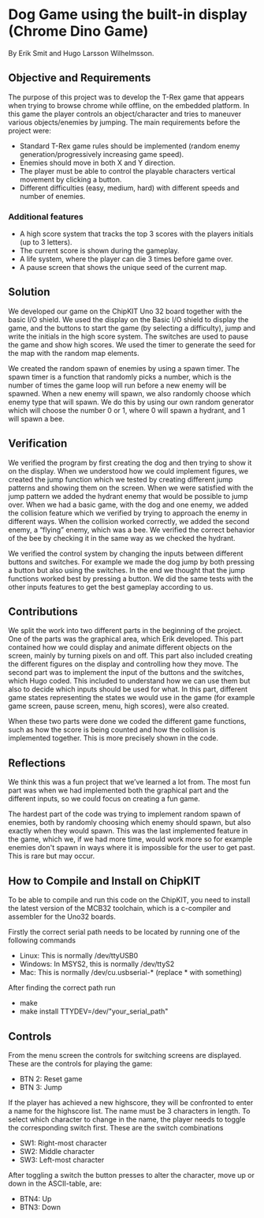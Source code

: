 # Dog Game using the built-in display (Chrome Dino Game)

By Erik Smit and Hugo Larsson Wilhelmsson.

## Objective and Requirements

The purpose of this project was to develop the T-Rex game that appears when trying to browse chrome while offline, on the embedded platform. In this game the player controls an object/character and tries to maneuver various objects/enemies by jumping. The main requirements before the project were:
- Standard T-Rex game rules should be implemented (random enemy generation/progressively increasing game speed).
- Enemies should move in both X and Y direction.
- The player must be able to control the playable characters vertical movement by clicking a button.
- Different difficulties (easy, medium, hard) with different speeds and number of enemies.


### Additional features
- A high score system that tracks the top 3 scores with the players initials (up to 3 letters).
- The current score is shown during the gameplay.
- A life system, where the player can die 3 times before game over.
- A pause screen that shows the unique seed of the current map.


## Solution

We developed our game on the ChipKIT Uno 32 board together with the basic I/O shield. We used the display on the Basic I/O shield to display the game, and the buttons to start the game (by selecting a difficulty), jump and write the initials in the high score system. The switches are used to pause the game and show high scores. We used the timer to generate the seed for the map with the random map elements.

We created the random spawn of enemies by using a spawn timer. The spawn timer is a function that randomly picks a number, which is the number of times the game loop will run before a new enemy will be spawned. When a new enemy will spawn, we also randomly choose which enemy type that will spawn. We do this by using our own random generator which will choose the number 0 or 1, where 0 will spawn a hydrant, and 1 will spawn a bee.

## Verification

We verified the program by first creating the dog and then trying to show it on the display. When we understood how we could implement figures, we created the jump function which we tested by creating different jump patterns and showing them on the screen. When we were satisfied with the jump pattern we added the hydrant enemy that would be possible to jump over. When we had a basic game, with the dog and one enemy, we added the collision feature which we verified by trying to approach the enemy in different ways. When the collision worked correctly, we added the second enemy, a “flying” enemy, which was a bee. We verified the correct behavior of the bee by checking it in the same way as we checked the hydrant.

We verified the control system by changing the inputs between different buttons and switches. For example we made the dog jump by both pressing a button but also using the switches. In the end we thought that the jump functions worked best by pressing a button. We did the same tests with the other inputs features to get the best gameplay according to us.

## Contributions

We split the work into two different parts in the beginning of the project. One of the parts was the graphical area, which Erik developed. This part contained how we could display and animate different objects  on the screen, mainly by  turning pixels on and off. This part also included creating the different figures on the display and controlling how they move. The second part was to implement the input of the buttons and the switches, which Hugo coded. This included to understand how we can use them but also to decide which inputs should be used for what. In this part, different game states representing the states we would use in the game (for example game screen, pause screen, menu, high scores), were also created. 

When these two parts were done we coded the different game functions, such as how the score is being counted and how the collision is implemented together. This is more precisely shown in the code.


## Reflections 

We think this was a fun project that we’ve learned a lot from. The most fun part was when we had implemented both the graphical part and the different inputs, so we could focus on creating a fun game. 

The hardest part of the code was trying to implement random spawn of enemies, both by randomly choosing which enemy should spawn, but also exactly when they would spawn. This was the last implemented feature in the game, which we, if we had more time, would work more so for example enemies don't spawn in ways where it is impossible for the user to get past. This is rare but may occur.


## How to Compile and Install on ChipKIT
To be able to compile and run this code on the ChipKIT, you need to install the latest version of the MCB32 toolchain, which is a c-compiler and assembler for the Uno32 boards.

Firstly the correct serial path needs to be located by running one of the following commands
- Linux: This is normally /dev/ttyUSB0
- Windows: In MSYS2, this is normally /dev/ttyS2
- Mac: This is normally /dev/cu.usbserial-* (replace * with something)

After finding the correct path run
- make
- make install TTYDEV=/dev/"your_serial_path"

## Controls
From the menu screen the controls for switching screens are displayed. These are the controls for playing the game:
- BTN 2: Reset game
- BTN 3: Jump

If the player has achieved a new highscore, they will be confronted to enter a name for the highscore list. The name must be 3 characters in length. To select which character to change in the name, the player needs to toggle the corresponding switch first. These are the switch combinations
- SW1: Right-most character
- SW2: Middle character
- SW3: Left-most character

After toggling a switch the button presses to alter the character, move up or down in the ASCII-table, are:
- BTN4: Up
- BTN3: Down

